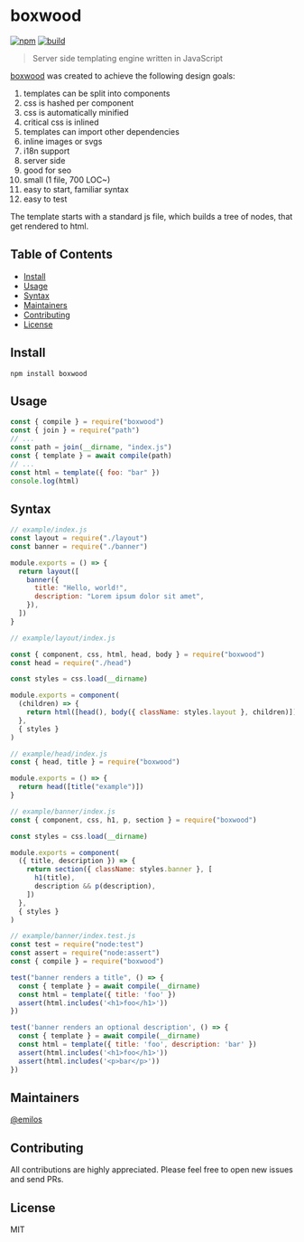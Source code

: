 # boxwood

[![npm](https://img.shields.io/npm/v/boxwood.svg)](https://www.npmjs.com/package/boxwood)
[![build](https://github.com/buxlabs/boxwood/workflows/build/badge.svg)](https://github.com/buxlabs/boxwood/actions)

> Server side templating engine written in JavaScript

[boxwood](https://github.com/buxlabs/boxwood) was created to achieve the following design goals:

1. templates can be split into components
2. css is hashed per component
3. css is automatically minified
4. critical css is inlined
5. templates can import other dependencies
6. inline images or svgs
7. i18n support
8. server side
9. good for seo
10. small (1 file, 700 LOC~)
11. easy to start, familiar syntax
12. easy to test

The template starts with a standard js file, which builds a tree of nodes, that get rendered to html.

## Table of Contents

- [Install](#install)
- [Usage](#usage)
- [Syntax](#syntax)
- [Maintainers](#maintainers)
- [Contributing](#contributing)
- [License](#license)

## Install

`npm install boxwood`

## Usage

```js
const { compile } = require("boxwood")
const { join } = require("path")
// ...
const path = join(__dirname, "index.js")
const { template } = await compile(path)
// ...
const html = template({ foo: "bar" })
console.log(html)
```

## Syntax

```js
// example/index.js
const layout = require("./layout")
const banner = require("./banner")

module.exports = () => {
  return layout([
    banner({
      title: "Hello, world!",
      description: "Lorem ipsum dolor sit amet",
    }),
  ])
}
```

```js
// example/layout/index.js

const { component, css, html, head, body } = require("boxwood")
const head = require("./head")

const styles = css.load(__dirname)

module.exports = component(
  (children) => {
    return html([head(), body({ className: styles.layout }, children)])
  },
  { styles }
)
```

```js
// example/head/index.js
const { head, title } = require("boxwood")

module.exports = () => {
  return head([title("example")])
}
```

```js
// example/banner/index.js
const { component, css, h1, p, section } = require("boxwood")

const styles = css.load(__dirname)

module.exports = component(
  ({ title, description }) => {
    return section({ className: styles.banner }, [
      h1(title),
      description && p(description),
    ])
  },
  { styles }
)
```

```js
// example/banner/index.test.js
const test = require("node:test")
const assert = require("node:assert")
const { compile } = require("boxwood")

test("banner renders a title", () => {
  const { template } = await compile(__dirname)
  const html = template({ title: 'foo' })
  assert(html.includes('<h1>foo</h1>'))
})

test('banner renders an optional description', () => {
  const { template } = await compile(__dirname)
  const html = template({ title: 'foo', description: 'bar' })
  assert(html.includes('<h1>foo</h1>'))
  assert(html.includes('<p>bar</p>'))
})
```

## Maintainers

[@emilos](https://github.com/emilos)

## Contributing

All contributions are highly appreciated. Please feel free to open new issues and send PRs.

## License

MIT
